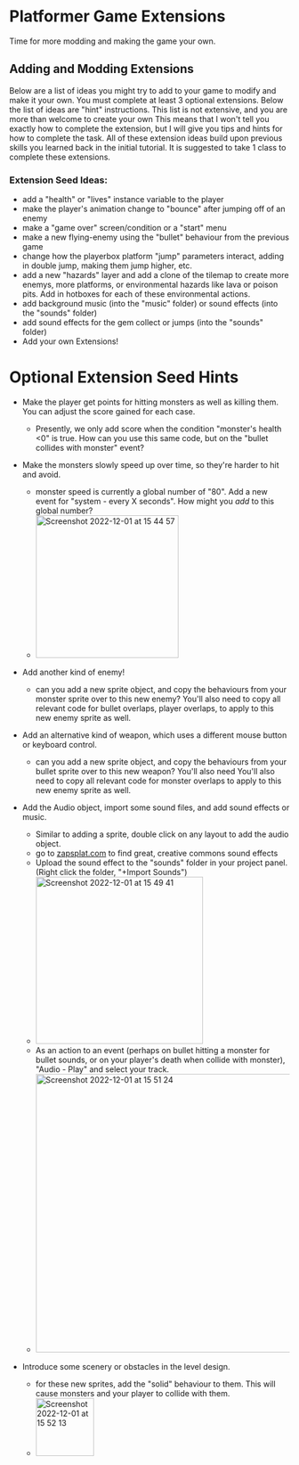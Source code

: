 # Platformer Game Extensions
Time for more modding and making the game your own. 

## Adding and Modding Extensions

Below are a list of ideas you might try to add to your game to modify and make it your own. You must complete at least 3 optional extensions. Below the list of ideas are "hint" instructions. This list is not extensive, and you are more than welcome to create your own This means that I won't tell you exactly how to complete the extension, but I will give you tips and hints for how to complete the task. All of these extension ideas build upon previous skills you learned back in the initial tutorial. It is suggested to take 1 class to complete these extensions. 

### Extension Seed Ideas:
* add a "health" or "lives" instance variable to the player
* make the player's animation change to "bounce" after jumping off of an enemy
* make a "game over" screen/condition or a "start" menu
* make a new flying-enemy using the "bullet" behaviour from the previous game
* change how the playerbox platform "jump" parameters interact, adding in double jump, making them jump higher, etc. 
* add a new "hazards" layer and add a clone of the tilemap to create more enemys, more platforms, or environmental hazards like lava or poison pits. Add in hotboxes for each of these environmental actions. 
* add background music (into the "music" folder) or sound effects (into the "sounds" folder) 
* add sound effects for the gem collect or jumps (into the "sounds" folder)
* Add your own Extensions!


# Optional Extension Seed Hints 
* Make the player get points for hitting monsters as well as killing them. You can adjust the score gained for each case.
    * Presently, we only add score when the condition "monster's health <0" is true. How can you use this same code, but on the "bullet collides with monster" event? 


* Make the monsters slowly speed up over time, so they're harder to hit and avoid.
    * monster speed is currently a global number of "80". Add a new event for "system - every X seconds". How might you *add* to this global number? 
    * <img width="256" alt="Screenshot 2022-12-01 at 15 44 57" src="https://user-images.githubusercontent.com/101632496/205082244-6eddbd27-af9e-45ee-9295-d46a2c9fa2a8.png">


* Add another kind of enemy!
    * can you add a new sprite object, and copy the behaviours from your monster sprite over to this new enemy? You'll also need to copy all relevant code for bullet overlaps, player overlaps, to apply to this new enemy sprite as well.


* Add an alternative kind of weapon, which uses a different mouse button or keyboard control.
    * can you add a new sprite object, and copy the behaviours from your bullet sprite over to this new weapon? You'll also need You'll also need to copy all relevant code for monster overlaps to apply to this new enemy sprite as well. 


* Add the Audio object, import some sound files, and add sound effects or music.
    * Similar to adding a sprite, double click on any layout to add the audio object. 
    * go to [zapsplat.com](https://zapsplat.com) to find great, creative commons sound effects
    * Upload the sound effect to the "sounds" folder in your project panel. (Right click the folder, "+Import Sounds")
    * <img width="300" alt="Screenshot 2022-12-01 at 15 49 41" src="https://user-images.githubusercontent.com/101632496/205083350-2e6acdf8-4194-4ef8-b88b-0cbe1f0e6021.png">
    * As an action to an event (perhaps on bullet hitting a monster for bullet sounds, or on your player's death when collide with monster), "Audio - Play" and select your track. 
    * <img width="500" alt="Screenshot 2022-12-01 at 15 51 24" src="https://user-images.githubusercontent.com/101632496/205083891-87ab10b9-92ca-4d36-9304-1e129234258d.png">


* Introduce some scenery or obstacles in the level design.
    * for these new sprites, add the "solid" behaviour to them. This will cause monsters and your player to collide with them. 
    * <img width="104" alt="Screenshot 2022-12-01 at 15 52 13" src="https://user-images.githubusercontent.com/101632496/205084109-21a994ec-7870-480a-9aac-327bed05559b.png">

